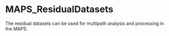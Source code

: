# MAPS_ResidualDatasets
The residual datasets can be used for multipath analysis and processing in the MAPS.
